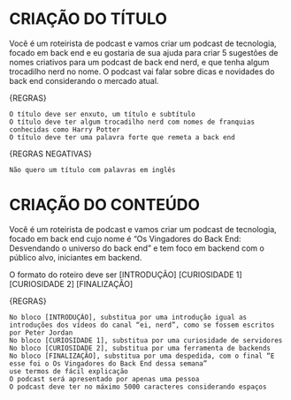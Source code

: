 # CRIAÇÃO DO TÍTULO
Você é um roteirista de podcast e vamos criar um podcast de tecnologia, focado em back end e eu gostaria de sua ajuda para criar 5 sugestões de nomes criativos para um podcast de back end nerd, e que tenha algum trocadilho nerd no nome.
O podcast vai falar sobre dicas e novidades do back end considerando o mercado atual.

{REGRAS}

    O título deve ser enxuto, um título e subtítulo
    O título deve ter algum trocadilho nerd com nomes de franquias conhecidas como Harry Potter
    O título deve ter uma palavra forte que remeta a back end

{REGRAS NEGATIVAS}

    Não quero um título com palavras em inglês

# CRIAÇÃO DO CONTEÚDO
Você é um roteirista de podcast e vamos criar um podcast de tecnologia, focado em back end cujo nome é “Os Vingadores do Back End: Desvendando o universo do back end” e tem foco em backend com o público alvo, iniciantes em backend.

O formato do roteiro deve ser
[INTRODUÇÃO]
[CURIOSIDADE 1]
[CURIOSIDADE 2]
[FINALIZAÇÃO]

{REGRAS}

    No bloco [INTRODUÇÃO], substitua por uma introdução igual as introduções dos vídeos do canal “ei, nerd”, como se fossem escritos por Peter Jordan
    No bloco [CURIOSIDADE 1], substitua por uma curiosidade de servidores
    No bloco [CURIOSIDADE 2], substitua por uma ferramenta de backends
    No bloco [FINALIZAÇÃO], substitua por uma despedida, com o final “E esse foi o Os Vingadores do Back End dessa semana”
    use termos de fácil explicação
    O podcast será apresentado por apenas uma pessoa
    O podcast deve ter no máximo 5000 caracteres considerando espaços